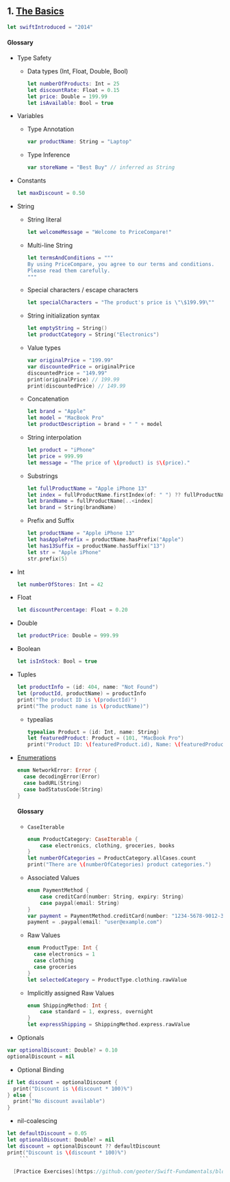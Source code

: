 ## 1. [The Basics](https://docs.swift.org/swift-book/LanguageGuide/TheBasics.html)

   ```swift 
   let swiftIntroduced = "2014"
   ```
   
   #### Glossary
   
  * Type Safety
    * Data types (Int, Float, Double, Bool)
      ```swift
      let numberOfProducts: Int = 25
      let discountRate: Float = 0.15
      let price: Double = 199.99
      let isAvailable: Bool = true
      ```

  * Variables 
    * Type Annotation 
      ```swift
      var productName: String = "Laptop"
      ```
    * Type Inference
      ```swift
      var storeName = "Best Buy" // inferred as String
      ```

  * Constants
    ```swift
    let maxDiscount = 0.50
    ```

  * String
    * String literal 
      ```swift
      let welcomeMessage = "Welcome to PriceCompare!"
      ```
    * Multi-line String 
      ```swift
      let termsAndConditions = """
      By using PriceCompare, you agree to our terms and conditions.
      Please read them carefully.
      """
      ```
    * Special characters / escape characters 
      ```swift
      let specialCharacters = "The product's price is \"\$199.99\""
      ```
    * String initialization syntax
      ```swift
      let emptyString = String()
      let productCategory = String("Electronics")
      ```
    * Value types 
      ```swift
      var originalPrice = "199.99"
      var discountedPrice = originalPrice
      discountedPrice = "149.99"
      print(originalPrice) // 199.99
      print(discountedPrice) // 149.99
      ```
    * Concatenation
      ```swift
      let brand = "Apple"
      let model = "MacBook Pro"
      let productDescription = brand + " " + model
      ```
    * String interpolation 
      ```swift
      let product = "iPhone"
      let price = 999.99
      let message = "The price of \(product) is $\(price)."
      ```
    * Substrings
      ```swift
      let fullProductName = "Apple iPhone 13"
      let index = fullProductName.firstIndex(of: " ") ?? fullProductName.endIndex
      let brandName = fullProductName[..<index]
      let brand = String(brandName)
      ```
    * Prefix and Suffix
      ```swift
      let productName = "Apple iPhone 13"
      let hasApplePrefix = productName.hasPrefix("Apple")
      let has13Suffix = productName.hasSuffix("13")
      let str = "Apple iPhone"
      str.prefix(5) 
      ```

  * Int 
    ```swift
    let numberOfStores: Int = 42
    ```

  * Float
    ```swift
    let discountPercentage: Float = 0.20
    ```

  * Double 
    ```swift
    let productPrice: Double = 999.99
    ```

  * Boolean 
    ```swift
    let isInStock: Bool = true
    ```

  * Tuples
    ```swift
    let productInfo = (id: 404, name: "Not Found")
    let (productId, productName) = productInfo
    print("The product ID is \(productId)")
    print("The product name is \(productName)")
    ```

    * typealias
      ```swift
      typealias Product = (id: Int, name: String)
      let featuredProduct: Product = (101, "MacBook Pro")
      print("Product ID: \(featuredProduct.id), Name: \(featuredProduct.name)")
      ```

* [Enumerations](https://docs.swift.org/swift-book/documentation/the-swift-programming-language/enumerations/)

   ```swift 
   enum NetworkError: Error {
     case decodingError(Error) 
     case badURL(String)
     case badStatusCode(String)
   }
   ```
   
   #### Glossary
   
  * `CaseIterable`
    ```swift
    enum ProductCategory: CaseIterable {
        case electronics, clothing, groceries, books
    }
    let numberOfCategories = ProductCategory.allCases.count
    print("There are \(numberOfCategories) product categories.")
    ```

  * Associated Values
    ```swift
    enum PaymentMethod {
        case creditCard(number: String, expiry: String)
        case paypal(email: String)
    }
    var payment = PaymentMethod.creditCard(number: "1234-5678-9012-3456", expiry: "12/23")
    payment = .paypal(email: "user@example.com")
    ```

  * Raw Values
    ```swift
    enum ProductType: Int {
      case electronics = 1
      case clothing
      case groceries
    }
    let selectedCategory = ProductType.clothing.rawValue
    ```

  * Implicitly assigned Raw Values
    ```swift
    enum ShippingMethod: Int {
        case standard = 1, express, overnight
    }
    let expressShipping = ShippingMethod.express.rawValue
    ```
   
* Optionals 
```swift
var optionalDiscount: Double? = 0.10
optionalDiscount = nil
```

* Optional Binding 
```swift
if let discount = optionalDiscount {
  print("Discount is \(discount * 100)%")
} else {
  print("No discount available")
}
```

* nil-coalescing
```swift
let defaultDiscount = 0.05
let optionalDiscount: Double? = nil
let discount = optionalDiscount ?? defaultDiscount
print("Discount is \(discount * 100)%")
    ```
   
  [Practice Exercises](https://github.com/geoter/Swift-Fundamentals/blob/main/The-Basics-Basic-Operators-Exercises.md)